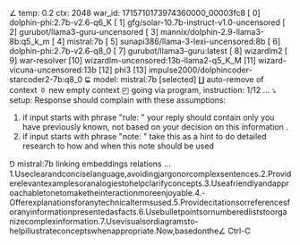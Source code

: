 ∠ temp: 0.2 ctx: 2048 war_id: 1715710173974360000_00003fc8
 [ 0] dolphin-phi:2.7b-v2.6-q6_K
 [ 1] gfg/solar-10.7b-instruct-v1.0-uncensored
 [ 2] gurubot/llama3-guru-uncensored
 [ 3] mannix/dolphin-2.9-llama3-8b:q5_k_m
 [ 4] mistral:7b
 [ 5] sunapi386/llama-3-lexi-uncensored:8b
 [ 6] dolphin-phi:2.7b-v2.6-q8_0
 [ 7] gurubot/llama3-guru:latest
 [ 8] wizardlm2
 [ 9] war-resolver
 [10] wizardlm-uncensored:13b-llama2-q5_K_M
 [11] wizard-vicuna-uncensored:13b
 [12] phi3
 [13] impulse2000/dolphincoder-starcoder2-7b:q8_0
⋤ model: mistral:7b [selected]
∐ auto-remove of context
ㆆ new empty context
◰ going via program, instruction: 1/12 ...
⤵ setup: Response should complain with these assumptions:
1. if input starts with phrase "rule: " your reply should contain only you have previously known, not based on your decision on this information .
2. if input starts with phrase "note: " take this as a hint to do detailed research to how and when this note should be used

⅁ mistral:7b linking embeddings relations ...
1.Useclearandconciselanguage,avoidingjargonorcomplexsentences.2.Providerelevantexamplesoranalogiestohelpclarifyconcepts.3.Useafriendlyandapproachabletonetomaketheinteractionmoreenjoyable.4.-
Offerexplanationsforanytechnicaltermsused.5.Providecitationsorreferencesforanyinformationpresentedasfacts.6.Usebulletpointsornumberedliststoorganizecomplexinformation.7.Usevisualsordiagramsto-
helpillustrateconceptswhenappropriate.Now,basedonthe∠ Ctrl-C

